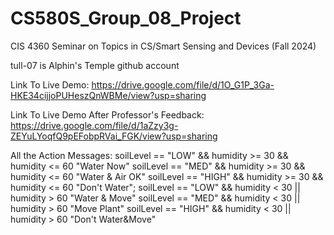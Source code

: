 # CS580S_Group_08_Project
CIS 4360 Seminar on Topics in CS/Smart Sensing and Devices (Fall 2024)


tull-07 is Alphin's Temple github account



Link To Live Demo: https://drive.google.com/file/d/1O_G1P_3Ga-HKE34cijjoPUHeszQnWBMe/view?usp=sharing 




Link To Live Demo After Professor's Feedback: https://drive.google.com/file/d/1aZzy3g-ZEYuLYoqfQ9pEFobpRVai_FGK/view?usp=sharing 



All the Action Messages:
 soilLevel == "LOW" && humidity >= 30 && humidity <= 60
 "Water Now"
 soilLevel == "MED" && humidity >= 30 && humidity <= 60
 "Water & Air OK"
 soilLevel == "HIGH" && humidity >= 30 && humidity <= 60
 "Don't Water";
 soilLevel == "LOW" && humidity < 30 || humidity > 60
 "Water & Move"
 soilLevel == "MED" && humidity < 30 || humidity > 60
 "Move Plant"
 soilLevel == "HIGH" && humidity < 30 || humidity > 60
 "Don't Water&Move"

